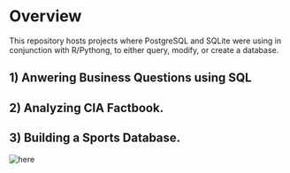 # Overview
This repository hosts projects where PostgreSQL and SQLite were using in conjunction with R/Pythong, to either query, modify, or create a database.


## 1) Anwering Business Questions using SQL
 
## 2) Analyzing CIA Factbook.

## 3) Building a Sports Database.

![here](https://i.gyazo.com/869320f0dbe2516b3d465827733ad724.png)
